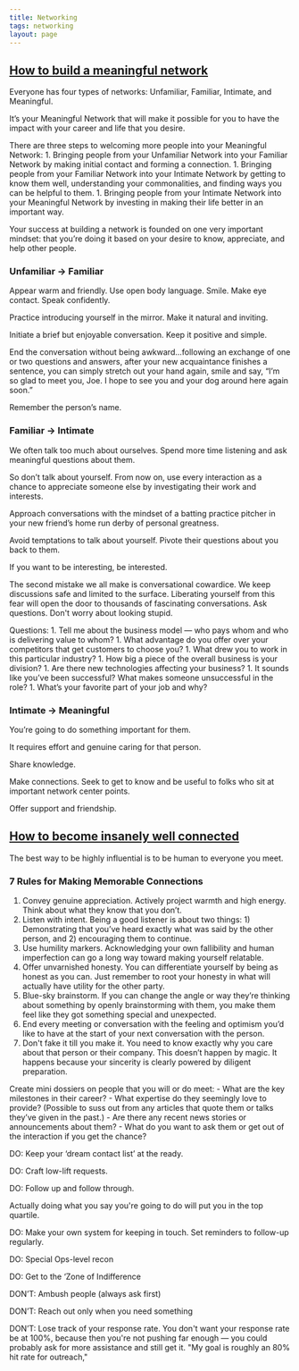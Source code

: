 ```yaml
---
title: Networking
tags: networking
layout: page
---
```



## [How to build a meaningful network](https://firstround.com/review/dont-just-network-build-your-meaningful-network-to-maximize-your-impact/)

Everyone has four types of networks: Unfamiliar, Familiar, Intimate, and Meaningful.

It’s your Meaningful Network that will make it possible for you to have the impact with your career and life that you desire.

There are three steps to welcoming more people into your Meaningful Network:
    1. Bringing people from your Unfamiliar Network into your Familiar Network by making initial contact and forming a connection.
    1. Bringing people from your Familiar Network into your Intimate Network by getting to know them well, understanding your commonalities, and finding ways you can be helpful to them.
    1. Bringing people from your Intimate Network into your Meaningful Network by investing in making their life better in an important way.

Your success at building a network is founded on one very important mindset: that you’re doing it based on your desire to know, appreciate, and help other people.

### Unfamiliar → Familiar

Appear warm and friendly. Use open body language. Smile. Make eye contact. Speak confidently.

Practice introducing yourself in the mirror. Make it natural and inviting.

Initiate a brief but enjoyable conversation. Keep it positive and simple.

End the conversation without being awkward...following an exchange of one or two questions and answers, after your new acquaintance finishes a sentence, you can simply stretch out your hand again, smile and say, “I’m so glad to meet you, Joe. I hope to see you and your dog around here again soon.”

Remember the person’s name.

### Familiar → Intimate

We often talk too much about ourselves. Spend more time listening and ask meaningful questions about them.

So don’t talk about yourself. From now on, use every interaction as a chance to appreciate someone else by investigating their work and interests.

Approach conversations with the mindset of a batting practice pitcher in your new friend’s home run derby of personal greatness.

Avoid temptations to talk about yourself. Pivote their questions about you back to them.

If you want to be interesting, be interested.

The second mistake we all make is conversational cowardice. We keep discussions safe and limited to the surface. Liberating yourself from this fear will open the door to thousands of fascinating conversations. Ask questions. Don't worry about looking stupid.

Questions:
    1. Tell me about the business model — who pays whom and who is delivering value to whom?
    1. What advantage do you offer over your competitors that get customers to choose you?
    1. What drew you to work in this particular industry?
    1. How big a piece of the overall business is your division?
    1. Are there new technologies affecting your business?
    1. It sounds like you’ve been successful? What makes someone unsuccessful in the role?
    1. What’s your favorite part of your job and why?

### Intimate → Meaningful

You’re going to do something important for them.

It requires effort and genuine caring for that person.

Share knowledge.

Make connections. Seek to get to know and be useful to folks who sit at important network center points.

Offer support and friendship.


## [How to become insanely well connected](https://firstround.com/review/how-to-become-insanely-well-connected/)

The best way to be highly influential is to be human to everyone you meet.

### 7 Rules for Making Memorable Connections

1. Convey genuine appreciation. Actively project warmth and high energy. Think about what they know that you don’t. 
1. Listen with intent. Being a good listener is about two things: 1) Demonstrating that you’ve heard exactly what was said by the other person, and 2) encouraging them to continue.
1. Use humility markers. Acknowledging your own fallibility and human imperfection can go a long way toward making yourself relatable.
1. Offer unvarnished honesty. You can differentiate yourself by being as honest as you can. Just remember to root your honesty in what will actually have utility for the other party. 
1. Blue-sky brainstorm. If you can change the angle or way they’re thinking about something by openly brainstorming with them, you make them feel like they got something special and unexpected. 
1. End every meeting or conversation with the feeling and optimism you’d like to have at the start of your next conversation with the person. 
1. Don't fake it till you make it. You need to know exactly why you care about that person or their company. This doesn’t happen by magic. It happens because your sincerity is clearly powered by diligent preparation.

Create mini dossiers on people that you will or do meet:
    - What are the key milestones in their career?
    - What expertise do they seemingly love to provide? (Possible to suss out from any articles that quote them or talks they’ve given in the past.)
    - Are there any recent news stories or announcements about them?
    - What do you want to ask them or get out of the interaction if you get the chance?

DO: Keep your ‘dream contact list’ at the ready. 

DO: Craft low-lift requests.

DO: Follow up and follow through.

Actually doing what you say you're going to do will put you in the top quartile.

DO: Make your own system for keeping in touch. Set reminders to follow-up regularly.

DO: Special Ops-level recon

DO: Get to the ‘Zone of Indifference

DON’T: Ambush people (always ask first)

DON’T: Reach out only when you need something

DON’T: Lose track of your response rate. You don't want your response rate be at 100%, because then you're not pushing far enough — you could probably ask for more assistance and still get it. "My goal is roughly an 80% hit rate for outreach,"





